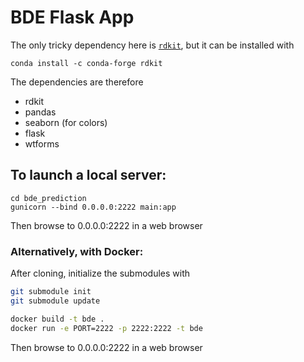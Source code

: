 # BDE Flask App


The only tricky dependency here is [`rdkit`](http://www.rdkit.org/docs/Install.html), but it can be installed with 
```
conda install -c conda-forge rdkit
```


The dependencies are therefore
* rdkit
* pandas
* seaborn (for colors)
* flask
* wtforms

## To launch a local server:
```
cd bde_prediction
gunicorn --bind 0.0.0.0:2222 main:app
```

Then browse to 0.0.0.0:2222 in a web browser

### Alternatively, with Docker:

After cloning, initialize the submodules with 
```bash
git submodule init
git submodule update
```

```bash
docker build -t bde .
docker run -e PORT=2222 -p 2222:2222 -t bde
```
Then browse to 0.0.0.0:2222 in a web browser
